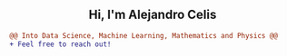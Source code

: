<h2 align="center">Hi, I'm Alejandro Celis</h2>


```diff
@@ Into Data Science, Machine Learning, Mathematics and Physics @@
+ Feel free to reach out!
```

